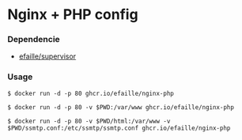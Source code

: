 # Nginx + PHP config

### Dependencie

- [efaille/supervisor]

### Usage

```
$ docker run -d -p 80 ghcr.io/efaille/nginx-php
```

```
$ docker run -d -p 80 -v $PWD:/var/www ghcr.io/efaille/nginx-php
```

```
$ docker run -d -p 80 -v $PWD/html:/var/www -v $PWD/ssmtp.conf:/etc/ssmtp/ssmtp.conf ghcr.io/efaille/nginx-php
```

[efaille/supervisor]: //github.com/efaille/dockerfiles/tree/master/supervisor
